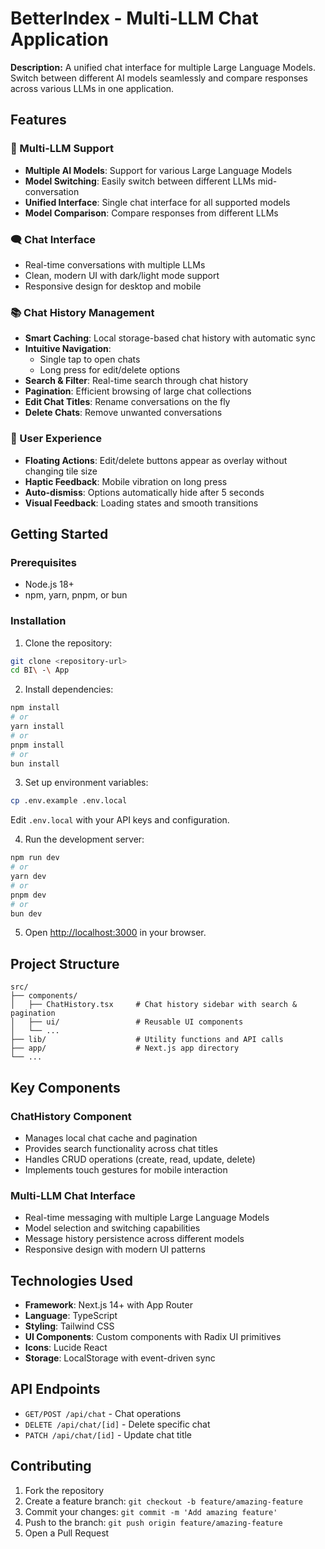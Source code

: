 # BetterIndex - Multi-LLM Chat Application

**Description:** A unified chat interface for multiple Large Language Models. Switch between different AI models seamlessly and compare responses across various LLMs in one application.

## Features

### 🤖 Multi-LLM Support

- **Multiple AI Models**: Support for various Large Language Models
- **Model Switching**: Easily switch between different LLMs mid-conversation
- **Unified Interface**: Single chat interface for all supported models
- **Model Comparison**: Compare responses from different LLMs

### 🗨️ Chat Interface

- Real-time conversations with multiple LLMs
- Clean, modern UI with dark/light mode support
- Responsive design for desktop and mobile

### 📚 Chat History Management

- **Smart Caching**: Local storage-based chat history with automatic sync
- **Intuitive Navigation**:
  - Single tap to open chats
  - Long press for edit/delete options
- **Search & Filter**: Real-time search through chat history
- **Pagination**: Efficient browsing of large chat collections
- **Edit Chat Titles**: Rename conversations on the fly
- **Delete Chats**: Remove unwanted conversations

### 🎨 User Experience

- **Floating Actions**: Edit/delete buttons appear as overlay without changing tile size
- **Haptic Feedback**: Mobile vibration on long press
- **Auto-dismiss**: Options automatically hide after 5 seconds
- **Visual Feedback**: Loading states and smooth transitions

## Getting Started

### Prerequisites

- Node.js 18+
- npm, yarn, pnpm, or bun

### Installation

1. Clone the repository:

```bash
git clone <repository-url>
cd BI\ -\ App
```

2. Install dependencies:

```bash
npm install
# or
yarn install
# or
pnpm install
# or
bun install
```

3. Set up environment variables:

```bash
cp .env.example .env.local
```

Edit `.env.local` with your API keys and configuration.

4. Run the development server:

```bash
npm run dev
# or
yarn dev
# or
pnpm dev
# or
bun dev
```

5. Open [http://localhost:3000](http://localhost:3000) in your browser.

## Project Structure

```
src/
├── components/
│   ├── ChatHistory.tsx     # Chat history sidebar with search & pagination
│   ├── ui/                 # Reusable UI components
│   └── ...
├── lib/                    # Utility functions and API calls
├── app/                    # Next.js app directory
└── ...
```

## Key Components

### ChatHistory Component

- Manages local chat cache and pagination
- Provides search functionality across chat titles
- Handles CRUD operations (create, read, update, delete)
- Implements touch gestures for mobile interaction

### Multi-LLM Chat Interface

- Real-time messaging with multiple Large Language Models
- Model selection and switching capabilities
- Message history persistence across different models
- Responsive design with modern UI patterns

## Technologies Used

- **Framework**: Next.js 14+ with App Router
- **Language**: TypeScript
- **Styling**: Tailwind CSS
- **UI Components**: Custom components with Radix UI primitives
- **Icons**: Lucide React
- **Storage**: LocalStorage with event-driven sync

## API Endpoints

- `GET/POST /api/chat` - Chat operations
- `DELETE /api/chat/[id]` - Delete specific chat
- `PATCH /api/chat/[id]` - Update chat title

## Contributing

1. Fork the repository
2. Create a feature branch: `git checkout -b feature/amazing-feature`
3. Commit your changes: `git commit -m 'Add amazing feature'`
4. Push to the branch: `git push origin feature/amazing-feature`
5. Open a Pull Request
